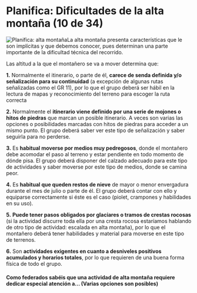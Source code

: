 # Planifica: Dificultades de la alta montaña (10 de 34)

![Planifica: alta montaña](./gps_files/3924978713_2496bf65b1.jpg)La alta montaña presenta características que le son implícitas y que debemos conocer, pues determinan una parte importante de la dificultad técnica del recorrido.

Las altitud a la que el montañero se va a mover determina que:

**1.** Normalmente el itinerario, o parte de él, **carece de senda definida y/o señalización para su continuidad** (a excepción de algunas rutas señalizadas como el GR 11), por lo que el grupo deberá ser hábil en la lectura de mapas y reconocimiento del terreno para escoger la ruta correcta

**2.** Normalmente el **itinerario viene definido por una serie de mojones o hitos de piedras** que marcan un posible itinerario. A veces son varias las opciones o posibilidades marcadas con hitos de piedras para acceder a un mismo punto. El grupo deberá saber ver este tipo de señalización y saber seguirla para no perderse.

**3.** Es **habitual moverse por medios muy pedregosos**, donde el montañero debe acomodar el paso al terreno y estar pendiente en todo momento de dónde pisa. El grupo deberá disponer del calzado adecuado para este tipo de actividades y saber moverse por este tipo de medios, donde se camina peor.

**4.** Es **habitual que queden restos de nieve** de mayor o menor envergadura durante el mes de julio o parte de él. El grupo deberá contar con ello y equiparse correctamente si éste es el caso (piolet, crampones y habilidades en su uso).

**5.** **Puede tener pasos obligados por glaciares o tramos de crestas rocosas** (si la actividad discurre toda ella por una cresta rocosa estaríamos hablando de otro tipo de actividad: escalada en alta montaña), por lo que el montañero deberá tener habilidades y material para moverse en este tipo de terrenos.

**6.** Son **actividades exigentes en cuanto a desniveles positivos acumulados y horarios totales**, por lo que requieren de una buena forma física de todo el grupo.

#### Como federados sabéis que una actividad de alta montaña requiere dedicar especial atención a... (Varias opciones son posibles)